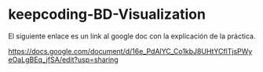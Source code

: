 # keepcoding-BD-Visualization

El siguiente enlace es un link al google doc con la explicación de la práctica.

https://docs.google.com/document/d/16e_PdAlYC_Co1kbJ8UHtYCflTjsPWyeOaLgBEq_jfSA/edit?usp=sharing
